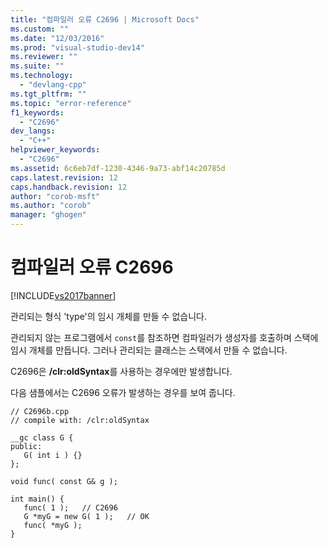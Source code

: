 ```yaml
---
title: "컴파일러 오류 C2696 | Microsoft Docs"
ms.custom: ""
ms.date: "12/03/2016"
ms.prod: "visual-studio-dev14"
ms.reviewer: ""
ms.suite: ""
ms.technology: 
  - "devlang-cpp"
ms.tgt_pltfrm: ""
ms.topic: "error-reference"
f1_keywords: 
  - "C2696"
dev_langs: 
  - "C++"
helpviewer_keywords: 
  - "C2696"
ms.assetid: 6c6eb7df-1230-4346-9a73-abf14c20785d
caps.latest.revision: 12
caps.handback.revision: 12
author: "corob-msft"
ms.author: "corob"
manager: "ghogen"
---
```

# 컴파일러 오류 C2696
[!INCLUDE[vs2017banner](../../assembler/inline/includes/vs2017banner.md)]

관리되는 형식 'type'의 임시 개체를 만들 수 없습니다.  
  
 관리되지 않는 프로그램에서 `const`를 참조하면 컴파일러가 생성자를 호출하며 스택에 임시 개체를 만듭니다.  그러나 관리되는 클래스는 스택에서 만들 수 없습니다.  
  
 C2696은 **\/clr:oldSyntax**를 사용하는 경우에만 발생합니다.  
  
 다음 샘플에서는 C2696 오류가 발생하는 경우를 보여 줍니다.  
  
```  
// C2696b.cpp  
// compile with: /clr:oldSyntax  
  
__gc class G {  
public:  
   G( int i ) {}  
};  
  
void func( const G& g );  
  
int main() {  
   func( 1 );   // C2696  
   G *myG = new G( 1 );   // OK  
   func( *myG );  
}  
```